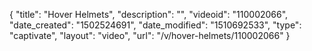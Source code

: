 {
    "title": "Hover Helmets",
    "description": "",
    "videoid": "110002066",
    "date_created": "1502524691",
    "date_modified": "1510692533",
    "type": "captivate",
    "layout": "video",
    "url": "\/v\/hover-helmets\/110002066"
}